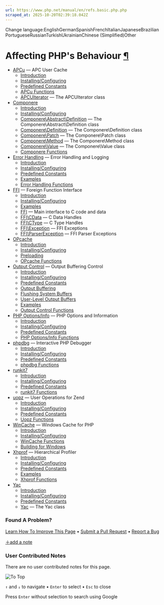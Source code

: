 ```yaml
---
url: https://www.php.net/manual/en/refs.basic.php.php
scraped_at: 2025-10-20T02:39:18.042Z
---
```


Change language:EnglishGermanSpanishFrenchItalianJapaneseBrazilian PortugueseRussianTurkishUkrainianChinese (Simplified)Other

# Affecting PHP's Behaviour [¶](https://www.php.net/manual/en/refs.basic.php.php\#refs.basic.php)

- [APCu](https://www.php.net/manual/en/book.apcu.php) — APC User Cache
  - [Introduction](https://www.php.net/manual/en/intro.apcu.php)
  - [Installing/Configuring](https://www.php.net/manual/en/apcu.setup.php)
  - [Predefined Constants](https://www.php.net/manual/en/apcu.constants.php)
  - [APCu Functions](https://www.php.net/manual/en/ref.apcu.php)
  - [APCUIterator](https://www.php.net/manual/en/class.apcuiterator.php) — The APCUIterator class
- [Componere](https://www.php.net/manual/en/book.componere.php)
  - [Introduction](https://www.php.net/manual/en/intro.componere.php)
  - [Installing/Configuring](https://www.php.net/manual/en/componere.setup.php)
  - [Componere\\Abstract\\Definition](https://www.php.net/manual/en/class.componere-abstract-definition.php) — The Componere\\Abstract\\Definition class
  - [Componere\\Definition](https://www.php.net/manual/en/class.componere-definition.php) — The Componere\\Definition class
  - [Componere\\Patch](https://www.php.net/manual/en/class.componere-patch.php) — The Componere\\Patch class
  - [Componere\\Method](https://www.php.net/manual/en/class.componere-method.php) — The Componere\\Method class
  - [Componere\\Value](https://www.php.net/manual/en/class.componere-value.php) — The Componere\\Value class
  - [Componere Functions](https://www.php.net/manual/en/reference.componere.php)
- [Error Handling](https://www.php.net/manual/en/book.errorfunc.php) — Error Handling and Logging
  - [Introduction](https://www.php.net/manual/en/intro.errorfunc.php)
  - [Installing/Configuring](https://www.php.net/manual/en/errorfunc.setup.php)
  - [Predefined Constants](https://www.php.net/manual/en/errorfunc.constants.php)
  - [Examples](https://www.php.net/manual/en/errorfunc.examples.php)
  - [Error Handling Functions](https://www.php.net/manual/en/ref.errorfunc.php)
- [FFI](https://www.php.net/manual/en/book.ffi.php) — Foreign Function Interface
  - [Introduction](https://www.php.net/manual/en/intro.ffi.php)
  - [Installing/Configuring](https://www.php.net/manual/en/ffi.setup.php)
  - [Examples](https://www.php.net/manual/en/ffi.examples.php)
  - [FFI](https://www.php.net/manual/en/class.ffi.php) — Main interface to C code and data
  - [FFI\\CData](https://www.php.net/manual/en/class.ffi-cdata.php) — C Data Handles
  - [FFI\\CType](https://www.php.net/manual/en/class.ffi-ctype.php) — C Type Handles
  - [FFI\\Exception](https://www.php.net/manual/en/class.ffi-exception.php) — FFI Exceptions
  - [FFI\\ParserException](https://www.php.net/manual/en/class.ffi-parserexception.php) — FFI Parser Exceptions
- [OPcache](https://www.php.net/manual/en/book.opcache.php)
  - [Introduction](https://www.php.net/manual/en/intro.opcache.php)
  - [Installing/Configuring](https://www.php.net/manual/en/opcache.setup.php)
  - [Preloading](https://www.php.net/manual/en/opcache.preloading.php)
  - [OPcache Functions](https://www.php.net/manual/en/ref.opcache.php)
- [Output Control](https://www.php.net/manual/en/book.outcontrol.php) — Output Buffering Control
  - [Introduction](https://www.php.net/manual/en/intro.outcontrol.php)
  - [Installing/Configuring](https://www.php.net/manual/en/outcontrol.setup.php)
  - [Predefined Constants](https://www.php.net/manual/en/outcontrol.constants.php)
  - [Output Buffering](https://www.php.net/manual/en/outcontrol.output-buffering.php)
  - [Flushing System Buffers](https://www.php.net/manual/en/outcontrol.flushing-system-buffers.php)
  - [User-Level Output Buffers](https://www.php.net/manual/en/outcontrol.user-level-output-buffers.php)
  - [Examples](https://www.php.net/manual/en/outcontrol.examples.php)
  - [Output Control Functions](https://www.php.net/manual/en/ref.outcontrol.php)
- [PHP Options/Info](https://www.php.net/manual/en/book.info.php) — PHP Options and Information
  - [Introduction](https://www.php.net/manual/en/intro.info.php)
  - [Installing/Configuring](https://www.php.net/manual/en/info.setup.php)
  - [Predefined Constants](https://www.php.net/manual/en/info.constants.php)
  - [PHP Options/Info Functions](https://www.php.net/manual/en/ref.info.php)
- [phpdbg](https://www.php.net/manual/en/book.phpdbg.php) — Interactive PHP Debugger
  - [Introduction](https://www.php.net/manual/en/intro.phpdbg.php)
  - [Installing/Configuring](https://www.php.net/manual/en/phpdbg.setup.php)
  - [Predefined Constants](https://www.php.net/manual/en/phpdbg.constants.php)
  - [phpdbg Functions](https://www.php.net/manual/en/ref.phpdbg.php)
- [runkit7](https://www.php.net/manual/en/book.runkit7.php)
  - [Introduction](https://www.php.net/manual/en/intro.runkit7.php)
  - [Installing/Configuring](https://www.php.net/manual/en/runkit7.setup.php)
  - [Predefined Constants](https://www.php.net/manual/en/runkit7.constants.php)
  - [runkit7 Functions](https://www.php.net/manual/en/ref.runkit7.php)
- [uopz](https://www.php.net/manual/en/book.uopz.php) — User Operations for Zend
  - [Introduction](https://www.php.net/manual/en/intro.uopz.php)
  - [Installing/Configuring](https://www.php.net/manual/en/uopz.setup.php)
  - [Predefined Constants](https://www.php.net/manual/en/uopz.constants.php)
  - [Uopz Functions](https://www.php.net/manual/en/ref.uopz.php)
- [WinCache](https://www.php.net/manual/en/book.wincache.php) — Windows Cache for PHP
  - [Introduction](https://www.php.net/manual/en/intro.wincache.php)
  - [Installing/Configuring](https://www.php.net/manual/en/wincache.setup.php)
  - [WinCache Functions](https://www.php.net/manual/en/ref.wincache.php)
  - [Building for Windows](https://www.php.net/manual/en/wincache.win32build.php)
- [Xhprof](https://www.php.net/manual/en/book.xhprof.php) — Hierarchical Profiler
  - [Introduction](https://www.php.net/manual/en/intro.xhprof.php)
  - [Installing/Configuring](https://www.php.net/manual/en/xhprof.setup.php)
  - [Predefined Constants](https://www.php.net/manual/en/xhprof.constants.php)
  - [Examples](https://www.php.net/manual/en/xhprof.examples.php)
  - [Xhprof Functions](https://www.php.net/manual/en/ref.xhprof.php)
- [Yac](https://www.php.net/manual/en/book.yac.php)
  - [Introduction](https://www.php.net/manual/en/intro.yac.php)
  - [Installing/Configuring](https://www.php.net/manual/en/yac.setup.php)
  - [Predefined Constants](https://www.php.net/manual/en/yac.constants.php)
  - [Yac](https://www.php.net/manual/en/class.yac.php) — The Yac class

### Found A Problem?

[Learn How To Improve This Page](https://github.com/php/doc-base/blob/master/README.md "This will take you to our contribution guidelines on GitHub")
•
[Submit a Pull Request](https://github.com/php/doc-base/blob/master/manual.xml)
•
[Report a Bug](https://github.com/php/doc-en/issues/new?body=From%20manual%20page:%20https:%2F%2Fphp.net%2Frefs.basic.php%0A%0A---)

[＋add a note](https://www.php.net/manual/add-note.php?sect=refs.basic.php&repo=en&redirect=https://www.php.net/manual/en/refs.basic.php.php)

### User Contributed Notes

There are no user contributed notes for this page.

![To Top](https://www.php.net/images/to-top@2x.png)

`↑` and `↓` to navigate •
`Enter` to select •
`Esc` to close


Press `Enter` without
selection to search using Google